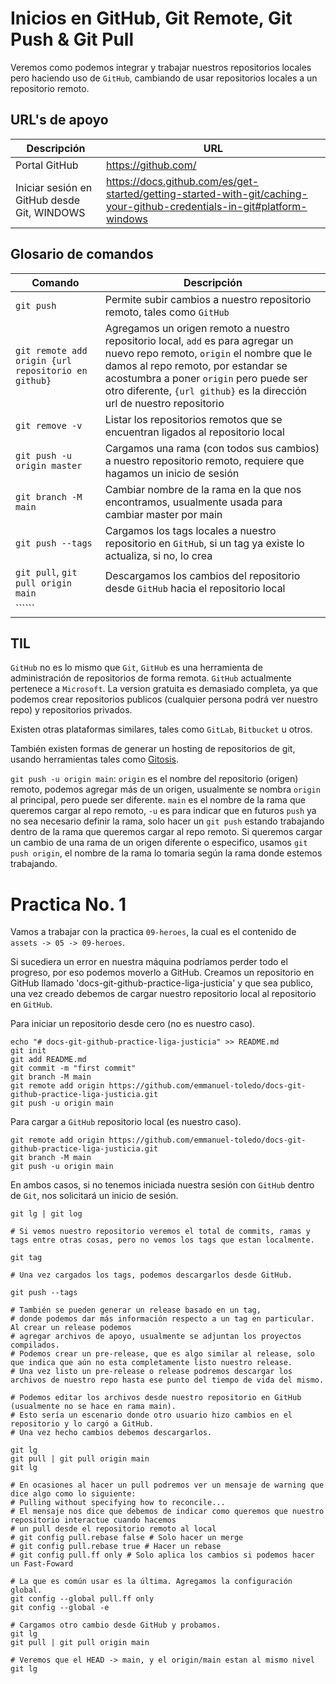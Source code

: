 # Inicios en GitHub, Git Remote, Git Push & Git Pull

Veremos como podemos integrar y trabajar nuestros repositorios locales pero haciendo uso de ```GitHub```, cambiando de usar repositorios locales a un repositorio remoto.

## URL's de apoyo

| Descripción | URL |
| ------------- | ------------- |
| Portal GitHub | https://github.com/ |
| Iniciar sesión en GitHub desde Git, WINDOWS | https://docs.github.com/es/get-started/getting-started-with-git/caching-your-github-credentials-in-git#platform-windows |

## Glosario de comandos

| Comando | Descripción |
| ------------- | ------------- |
| ```git push``` | Permite subir cambios a nuestro repositorio remoto, tales como ```GitHub``` |
| ```git remote add origin {url repositorio en github}``` | Agregamos un origen remoto a nuestro repositorio local, ```add``` es para agregar un nuevo repo remoto, ```origin``` el nombre que le damos al repo remoto, por estandar se acostumbra a poner ```origin``` pero puede ser otro diferente, ```{url github}``` es la dirección url de nuestro repositorio |
| ```git remove -v``` | Listar los repositorios remotos que se encuentran ligados al repositorio local |
| ```git push -u origin master``` | Cargamos una rama (con todos sus cambios) a nuestro repositorio remoto, requiere que hagamos un inicio de sesión |
| ```git branch -M main``` | Cambiar nombre de la rama en la que nos encontramos, usualmente usada para cambiar master por main |
| ```git push --tags``` | Cargamos los tags locales a nuestro repositorio en ```GitHub```, si un tag ya existe lo actualiza, si no, lo crea |
| ```git pull```, ```git pull origin main``` | Descargamos los cambios del repositorio desde ```GitHub``` hacia el repositorio local |
| `````` | |

## TIL

```GitHub``` no es lo mismo que ```Git```, ```GitHub``` es una herramienta de administración de repositorios de forma remota. ```GitHub``` actualmente pertenece a ```Microsoft```. La version gratuita es demasiado completa, ya que podemos crear repositorios publicos (cualquier persona podrá ver nuestro repo) y repositorios privados.

Existen otras plataformas similares, tales como ```GitLab```, ```Bitbucket``` u otros.

También existen formas de generar un hosting de repositorios de git, usando herramientas tales como [Gitosis](https://wiki.archlinux.org/title/gitosis#:~:text=Gitosis%20is%20a%20tool%20which,system%20accounts%20on%20the%20server.).

```git push -u origin main```: ```origin``` es el nombre del repositorio (origen) remoto, podemos agregar más de un origen, usualmente se nombra ```origin``` al principal, pero puede ser diferente. ```main``` es el nombre de la rama que queremos cargar al repo remoto, ```-u``` es para indicar que en futuros ```push``` ya no sea necesario definir la rama, solo hacer un ```git push``` estando trabajando dentro de la rama que queremos cargar al repo remoto. Si queremos cargar un cambio de una rama de un origen diferente o especifico, usamos ```git push origin```, el nombre de la rama lo tomaria según la rama donde estemos trabajando.

# Practica No. 1

Vamos a trabajar con la practica ```09-heroes```, la cual es el contenido de ```assets -> 05 -> 09-heroes```.

Si sucediera un error en nuestra máquina podríamos perder todo el progreso, por eso podemos moverlo a GitHub. Creamos un repositorio en GitHub llamado 'docs-git-github-practice-liga-justicia' y que sea publico, una vez creado debemos de cargar nuestro repositorio local al repositorio en ```GitHub```.

Para iniciar un repositorio desde cero (no es nuestro caso).

```
echo "# docs-git-github-practice-liga-justicia" >> README.md
git init
git add README.md
git commit -m "first commit"
git branch -M main
git remote add origin https://github.com/emmanuel-toledo/docs-git-github-practice-liga-justicia.git
git push -u origin main
```

Para cargar a ```GitHub``` repositorio local (es nuestro caso).

```
git remote add origin https://github.com/emmanuel-toledo/docs-git-github-practice-liga-justicia.git
git branch -M main
git push -u origin main
```

En ambos casos, si no tenemos iniciada nuestra sesión con ```GitHub``` dentro de ```Git```, nos solicitará un inicio de sesión.

```
git lg | git log

# Si vemos nuestro repositorio veremos el total de commits, ramas y tags entre otras cosas, pero no vemos los tags que estan localmente.

git tag

# Una vez cargados los tags, podemos descargarlos desde GitHub. 

git push --tags

# También se pueden generar un release basado en un tag, 
# donde podemos dar más información respecto a un tag en particular. Al crear un release podemos
# agregar archivos de apoyo, usualmente se adjuntan los proyectos compilados.
# Podemos crear un pre-release, que es algo similar al release, solo que indica que aún no esta completamente listo nuestro release.
# Una vez listo un pre-release o release podremos descargar los archivos de nuestro repo hasta ese punto del tiempo de vida del mismo.

# Podemos editar los archivos desde nuestro repositorio en GitHub (usualmente no se hace en rama main).
# Esto sería un escenario donde otro usuario hizo cambios en el repositorio y lo cargó a GitHub.
# Una vez hecho cambios debemos descargarlos.

git lg
git pull | git pull origin main
git lg

# En ocasiones al hacer un pull podremos ver un mensaje de warning que dice algo como lo siguiente:
# Pulling without specifying how to reconcile...
# El mensaje nos dice que debemos de indicar como queremos que nuestro repositorio interactue cuando hacemos
# un pull desde el repositorio remoto al local
# git config pull.rebase false # Solo hacer un merge 
# git config pull.rebase true # Hacer un rebase
# git config pull.ff only # Solo aplica los cambios si podemos hacer un Fast-Foward

# La que es común usar es la última. Agregamos la configuración global.
git config --global pull.ff only
git config --global -e

# Cargamos otro cambio desde GitHub y probamos.
git lg
git pull | git pull origin main

# Veremos que el HEAD -> main, y el origin/main estan al mismo nivel
git lg

```
